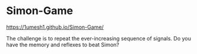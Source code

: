 # Simon-Game
https://1umesh1.github.io/Simon-Game/

The challenge is to repeat the ever-increasing sequence of signals.
Do you have the memory and reflexes to beat Simon?
